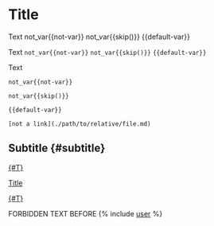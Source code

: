 # Title

Text not_var{{not-var}} not_var{{skip()}} {{default-var}}

Text `not_var{{not-var}}` `not_var{{skip()}}` `{{default-var}}`

Text
```
not_var{{not-var}}

not_var{{skip()}}

{{default-var}}
```


`[not a link](./path/to/relative/file.md)`

## Subtitle {#subtitle}

[{#T}](./mermaid.md)

[Title](../to-nowhere.md)

[{#T}](./mermaid.md#info)

[](./latex.md)

FORBIDDEN TEXT BEFORE {% include [user](includes/user.md) %}
